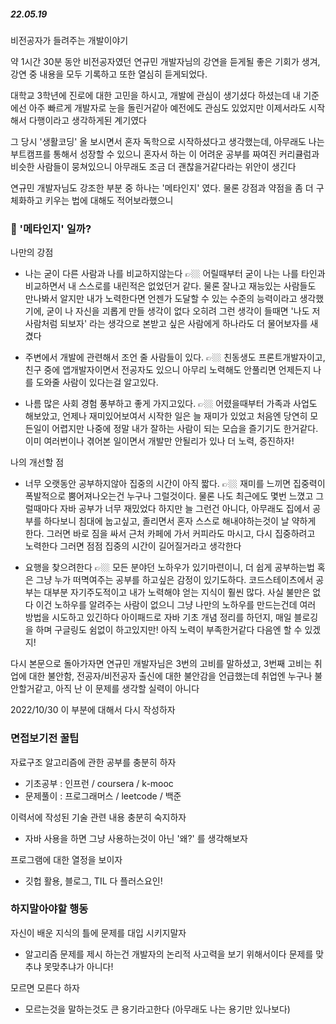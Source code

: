 ##### 22.05.19
비전공자가 들려주는 개발이야기

약 1시간 30분 동안 비전공자였던 연규민 개발자님의 강연을 듣게될 좋은 
기회가 생겨,
강연 중 내용을 모두 기록하고 또한 열심히 듣게되었다.

대학교 3학년에 진로에 대한 고민을 하시고, 개발에 관심이 생기셨다 하셨는데 
내 기준에선 아주 빠르게 개발자로 눈을 돌린거같아 예전에도 관심도 있었지만 
이제서라도 시작해서 다행이라고 생각하게된 계기였다

그 당시 '생활코딩' 올 보시면서 혼자 독학으로 시작하셨다고 생각했는데, 
아무래도 나는 부트캠프를 통해서 성장할 수 있으니 혼자서 하는 이 어려운 
공부를 짜여진 커리큘럼과 비슷한 사람들이 뭉쳐있으니 아무래도 조금 더 
괜찮을거같다라는 위안이 생긴다

연규민 개발자님도 강조한 부분 중 하나는 '메타인지' 였다.
물론 강점과 약점을 좀 더 구체화하고 키우는 법에 대해도 적어보라했으니

### 🙊 '메타인지' 일까?
나만의 강점
- 나는 굳이 다른 사람과 나를 비교하지않는다
👉🏼 어릴때부터 굳이 나는 나를 타인과 비교하면서 내 스스로를 내린적은 
없었던거 같다.
물론 잘나고 재능있는 사람들도 만나봐서 알지만 내가 노력한다면 언젠가 
도달할 수 있는 수준의 능력이라고 생각했기에, 굳이 나 자신을 괴롭게 만들 
생각이 없다
오히려 그런 생각이 들때면 '나도 저 사람처럼 되보자' 라는 생각으로 본받고 
싶은 사람에게 하나라도 더 물어보자를 새겼다

- 주변에서 개발에 관련해서 조언 줄 사람들이 있다.
👉🏼 친동생도 프론트개발자이고, 친구 중에 앱개발자이면서 전공자도 있으니 
아무리 노력해도 안풀리면 언제든지 나를 도와줄 사람이 있다는걸 알고있다.

- 나름 많은 사회 경험 풍부하고 좋게 가지고있다.
👉🏼 어렸을때부터 가족과 사업도 해보았고, 언제나 재미있어보여서 시작한 
일은 늘 재미가 있었고 처음엔 당연히 모든일이 어렵지만 나중에 정말 내가 
잘하는 사람이 되는 모습을 즐기기도 한거같다.
이미 여러번이나 겪어본 일이면서 개발만 안될리가 있나 더 노력, 증진하자!

나의 개선할 점
- 너무 오랫동안 공부하지않아 집중의 시간이 아직 짧다.
👉🏼 재미를 느끼면 집중력이 폭발적으로 뿜어져나오는건 누구나 그럴것이다.
물론 나도 최근에도 몇번 느꼈고 그럴때마다 자바 공부가 너무 재밌었다
하지만 늘 그런건 아니다, 아무래도 집에서 공부를 하다보니 침대에 눕고싶고, 
졸리면서 혼자 스스로 해내야하는것이 날 약하게 한다.
그러면 바로 짐을 싸서 근처 카페에 가서 커피라도 마시고, 다시 집중하려고 
노력한다
그러면 점점 집중의 시간이 길어질거라고 생각한다

- 요행을 찾으려한다
👉🏼 모든 분야던 노하우가 있기마련이니, 더 쉽게 공부하는법 혹은 그냥 누가 
떠멱여주는 공부를 하고싶은 감정이 있기도하다.
코드스테이츠에서 공부는 대부분 자기주도적이고 내가 노력해야 얻는 지식이 
훨씬 많다.
사실 불만은 없다 이건 노하우를 알려주는 사람이 없으니 그냥 나만의 노하우를 
만드는건데 여러 방법을 시도하고 있긴하다 아이패드로 자바 기초 개념 정리를 
하던지,
매일 블로깅을 하며 구글링도 쉼없이 하고있지만!
아직 노력이 부족한거같다 다음엔 할 수 있겠지!


다시 본문으로 돌아가자면 연규민 개발자님은 3번의 고비를 말하셨고, 3번째 
고비는
취업에 대한 불안함, 전공자/비전공자 출신에 대한 불안감을 언급했는데
취업엔 누구나 불안할거같고, 아직 난 이 문제를 생각할 실력이 아니다

2022/10/30  이 부분에 대해서 다시 작성하자

### 면접보기전 꿀팁
자료구조 알고리즘에 관한 공부를 충분히 하자
 - 기초공부 : 인프런 / coursera / k-mooc
 - 문제풀이 : 프로그래머스 / leetcode / 백준
 
이력서에 작성된 기술 관련 내용 충분히 숙지하자
- 자바 사용을 하면 그냥 사용하는것이 아닌 '왜?' 를 생각해보자

프로그램에 대한 열정을 보이자
- 깃헙 활용, 블로그, TIL 다 플러스요인!


### 하지말아야할 행동
자신이 배운 지식의 틀에 문제를 대입 시키지말자
- 알고리즘 문제를 제시 하는건 개발자의 논리적 사고력을 보기 위해서이다
문제를 맞추냐 못맞추냐가 아니다!

모르면 모른다 하자
- 모르는것을 말하는것도 큰 용기라고한다
(아무래도 나는 용기만 있나보다)


